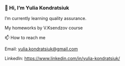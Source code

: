 ### 👋 Hi, I’m Yulia Kondratsiuk

I’m currently learning quality assurance.

My homeworks by V.Ksendzov course

📫 How to reach me

Email: yulia.kondratsiuk@gmail.com

LinkedIn: https://www.linkedin.com/in/yulia-kondratsiuk/



<!--
**yuliakondratsiuk/yuliakondratsiuk** is a ✨ _special_ ✨ repository because its `README.md` (this file) appears on your GitHub profile.

Here are some ideas to get you started:

- 🔭 I’m currently working on ...
- 🌱 I’m currently learning ...
- 👯 I’m looking to collaborate on ...
- 🤔 I’m looking for help with ...
- 💬 Ask me about ...
- 📫 How to reach me: ...
- 😄 Pronouns: ...
- ⚡ Fun fact: ...
-->
